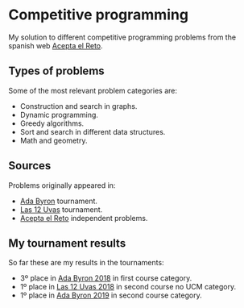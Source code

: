# Competitive programming

My solution to different competitive programming problems from the spanish web [Acepta el Reto](http://www.aceptaelreto.com/).

## Types of problems

Some of the most relevant problem categories are:
* Construction and search in graphs.
* Dynamic programming.
* Greedy algorithms.
* Sort and search in different data structures.
* Math and geometry.

## Sources

Problems originally appeared in:
* [Ada Byron](http://www.ada-byron.es/) tournament.
* [Las 12 Uvas](http://www.las12uvas.es/) tournament.
* [Acepta el Reto](http://www.aceptaelreto.com/) independent problems.

## My tournament results

So far these are my results in the tournaments:
* 3º place in [Ada Byron 2018](http://www.ada-byron.es/2018/) in first course category.
* 1º place in [Las 12 Uvas 2018](http://www.las12uvas.es/2018/) in second course no UCM category.
* 1º place in [Ada Byron 2019](http://www.ada-byron.es/2019/) in second course category.